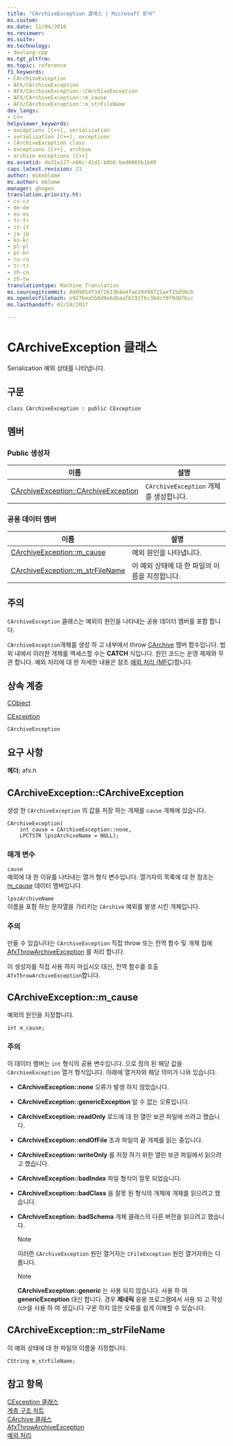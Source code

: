 ```yaml
---
title: "CArchiveException 클래스 | Microsoft 문서"
ms.custom: 
ms.date: 11/04/2016
ms.reviewer: 
ms.suite: 
ms.technology:
- devlang-cpp
ms.tgt_pltfrm: 
ms.topic: reference
f1_keywords:
- CArchiveException
- AFX/CArchiveException
- AFX/CArchiveException::CArchiveException
- AFX/CArchiveException::m_cause
- AFX/CArchiveException::m_strFileName
dev_langs:
- C++
helpviewer_keywords:
- exceptions [C++], serialization
- serialization [C++], exceptions
- CArchiveException class
- exceptions [C++], archive
- archive exceptions [C++]
ms.assetid: da31a127-e86c-41d1-b0b6-bed0865b1b49
caps.latest.revision: 21
author: mikeblome
ms.author: mblome
manager: ghogen
translation.priority.ht:
- cs-cz
- de-de
- es-es
- fr-fr
- it-it
- ja-jp
- ko-kr
- pl-pl
- pt-br
- ru-ru
- tr-tr
- zh-cn
- zh-tw
translationtype: Machine Translation
ms.sourcegitcommit: 040985df34f2613b4e4fae29498721aef15d50cb
ms.openlocfilehash: e927bea5b8d9e6dbaafb191f6c3bdcf0f0d076cc
ms.lasthandoff: 02/24/2017

---
```

# <a name="carchiveexception-class"></a>CArchiveException 클래스
Serialization 예외 상태를 나타냅니다.  
  
## <a name="syntax"></a>구문  
  
```  
class CArchiveException : public CException  
```  
  
## <a name="members"></a>멤버  
  
### <a name="public-constructors"></a>Public 생성자  
  
|이름|설명|  
|----------|-----------------|  
|[CArchiveException::CArchiveException](#carchiveexception)|`CArchiveException` 개체를 생성합니다.|  
  
### <a name="public-data-members"></a>공용 데이터 멤버  
  
|이름|설명|  
|----------|-----------------|  
|[CArchiveException::m_cause](#m_cause)|예외 원인을 나타냅니다.|  
|[CArchiveException::m_strFileName](#m_strfilename)|이 예외 상태에 대 한 파일의 이름을 지정합니다.|  
  
## <a name="remarks"></a>주의  
 `CArchiveException` 클래스는 예외의 원인을 나타내는 공용 데이터 멤버를 포함 합니다.  
  
 `CArchiveException`개체를 생성 하 고 내부에서 throw [CArchive](../../mfc/reference/carchive-class.md) 멤버 함수입니다. 범위 내에서 이러한 개체를 액세스할 수는 **CATCH** 식입니다. 원인 코드는 운영 체제와 무관 합니다. 예외 처리에 대 한 자세한 내용은 참조 [예외 처리 (MFC)](../../mfc/exception-handling-in-mfc.md)합니다.  
  
## <a name="inheritance-hierarchy"></a>상속 계층  
 [CObject](../../mfc/reference/cobject-class.md)  
  
 [CException](../../mfc/reference/cexception-class.md)  
  
 `CArchiveException`  
  
## <a name="requirements"></a>요구 사항  
 **헤더:** afx.h  
  
##  <a name="carchiveexception"></a>CArchiveException::CArchiveException  
 생성 한 `CArchiveException` 의 값을 저장 하는 개체를 `cause` 개체에 있습니다.  
  
```  
CArchiveException(
    int cause = CArchiveException::none,  
    LPCTSTR lpszArchiveName = NULL);
```  
  
### <a name="parameters"></a>매개 변수  
 `cause`  
 예외에 대 한 이유를 나타내는 열거 형식 변수입니다. 열거자의 목록에 대 한 참조는 [m_cause](#m_cause) 데이터 멤버입니다.  
  
 `lpszArchiveName`  
 이름을 포함 하는 문자열을 가리키는 `CArchive` 예외를 발생 시킨 개체입니다.  
  
### <a name="remarks"></a>주의  
 만들 수 있습니다는 `CArchiveException` 직접 throw 또는 전역 함수 및 개체 힙에 [AfxThrowArchiveException](../../mfc/reference/exception-processing.md#afxthrowarchiveexception) 를 처리 합니다.  
  
 이 생성자를 직접 사용 하지 마십시오 대신, 전역 함수를 호출 `AfxThrowArchiveException`합니다.  
  
##  <a name="m_cause"></a>CArchiveException::m_cause  
 예외의 원인을 지정합니다.  
  
```  
int m_cause;  
```  
  
### <a name="remarks"></a>주의  
 이 데이터 멤버는 `int` 형식의 공용 변수입니다. 으로 정의 된 해당 값을 `CArchiveException` 열거 형식입니다. 아래에 열거자와 해당 의미가 나와 있습니다.  
  
- **CArchiveException::none** 오류가 발생 하지 않았습니다.  
  
- **CArchiveException::genericException** 알 수 없는 오류입니다.  
  
- **CArchiveException::readOnly** 로드에 대 한 열린 보관 파일에 쓰려고 했습니다.  
  
- **CArchiveException::endOfFile** 초과 파일의 끝 개체를 읽는 중입니다.  
  
- **CArchiveException::writeOnly** 를 저장 하기 위한 열린 보관 파일에서 읽으려고 했습니다.  
  
- **CArchiveException::badIndex** 파일 형식이 잘못 되었습니다.  
  
- **CArchiveException::badClass** 을 잘못 된 형식의 개체에 개체를 읽으려고 했습니다.  
  
- **CArchiveException::badSchema** 개체 클래스의 다른 버전을 읽으려고 했습니다.  
  
    > [!NOTE]
    >  이러한 `CArchiveException` 원인 열거자는 `CFileException` 원인 열거자와는 다릅니다.  
  
    > [!NOTE]
    > **CArchiveException::generic** 는 사용 되지 않습니다. 사용 하 여 **genericException** 대신 합니다. 경우 **제네릭** 응용 프로그램에서 사용 되 고 작성 /clr을 사용 하 여 생깁니다 구문 하지 않은 오류를 쉽게 이해할 수 있습니다.  
  
##  <a name="m_strfilename"></a>CArchiveException::m_strFileName  
 이 예외 상태에 대 한 파일의 이름을 지정합니다.  
  
```  
CString m_strFileName;  
```  
  
## <a name="see-also"></a>참고 항목  
 [CException 클래스](../../mfc/reference/cexception-class.md)   
 [계층 구조 차트](../../mfc/hierarchy-chart.md)   
 [CArchive 클래스](../../mfc/reference/carchive-class.md)   
 [AfxThrowArchiveException](../../mfc/reference/exception-processing.md#afxthrowarchiveexception)   
 [예외 처리](../../mfc/reference/exception-processing.md)


